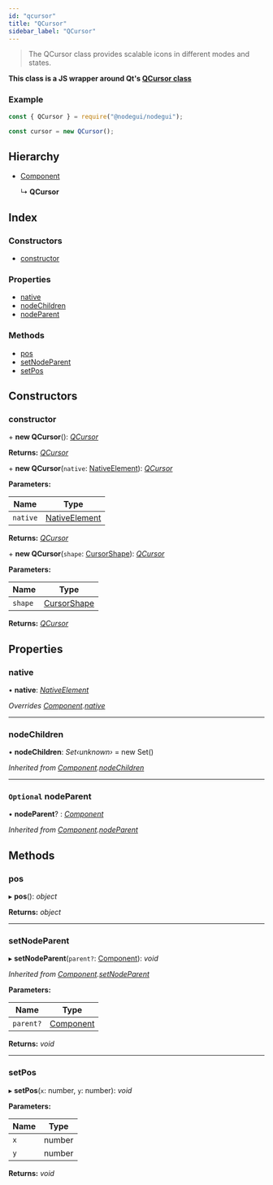 ```yaml
---
id: "qcursor"
title: "QCursor"
sidebar_label: "QCursor"
---
```


> The QCursor class provides scalable icons in different modes and states.

**This class is a JS wrapper around Qt's [QCursor class](https://doc.qt.io/qt-5/qcursor.html)**

### Example

```javascript
const { QCursor } = require("@nodegui/nodegui");

const cursor = new QCursor();
```

## Hierarchy

* [Component](component.md)

  ↳ **QCursor**

## Index

### Constructors

* [constructor](qcursor.md#constructor)

### Properties

* [native](qcursor.md#native)
* [nodeChildren](qcursor.md#nodechildren)
* [nodeParent](qcursor.md#optional-nodeparent)

### Methods

* [pos](qcursor.md#pos)
* [setNodeParent](qcursor.md#setnodeparent)
* [setPos](qcursor.md#setpos)

## Constructors

###  constructor

\+ **new QCursor**(): *[QCursor](qcursor.md)*

**Returns:** *[QCursor](qcursor.md)*

\+ **new QCursor**(`native`: [NativeElement](../globals.md#nativeelement)): *[QCursor](qcursor.md)*

**Parameters:**

Name | Type |
------ | ------ |
`native` | [NativeElement](../globals.md#nativeelement) |

**Returns:** *[QCursor](qcursor.md)*

\+ **new QCursor**(`shape`: [CursorShape](../enums/cursorshape.md)): *[QCursor](qcursor.md)*

**Parameters:**

Name | Type |
------ | ------ |
`shape` | [CursorShape](../enums/cursorshape.md) |

**Returns:** *[QCursor](qcursor.md)*

## Properties

###  native

• **native**: *[NativeElement](../globals.md#nativeelement)*

*Overrides [Component](component.md).[native](component.md#abstract-native)*

___

###  nodeChildren

• **nodeChildren**: *Set‹unknown›* =  new Set()

*Inherited from [Component](component.md).[nodeChildren](component.md#nodechildren)*

___

### `Optional` nodeParent

• **nodeParent**? : *[Component](component.md)*

*Inherited from [Component](component.md).[nodeParent](component.md#optional-nodeparent)*

## Methods

###  pos

▸ **pos**(): *object*

**Returns:** *object*

___

###  setNodeParent

▸ **setNodeParent**(`parent?`: [Component](component.md)): *void*

*Inherited from [Component](component.md).[setNodeParent](component.md#setnodeparent)*

**Parameters:**

Name | Type |
------ | ------ |
`parent?` | [Component](component.md) |

**Returns:** *void*

___

###  setPos

▸ **setPos**(`x`: number, `y`: number): *void*

**Parameters:**

Name | Type |
------ | ------ |
`x` | number |
`y` | number |

**Returns:** *void*
